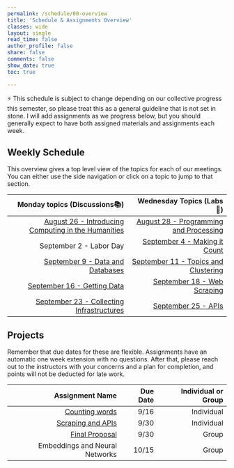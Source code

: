 ```yaml
---
permalink: /schedule/00-overview
title: 'Schedule & Assignments Overview'
classes: wide
layout: single
read_time: false
author_profile: false
share: false
comments: false
show_date: true
toc: true

---
```


<div class="notice--info">⚡️ This schedule is subject to change depending on our collective progress this semester, so please treat this as a general guideline that is not set in stone. I will add assignments as we progress below, but you should generally expect to have both assigned materials and assignments each week.</div>

## Weekly Schedule

This overview gives a top level view of the topics for each of our meetings. You can either use the side navigation or click on a topic to jump to that section.


|   Monday topics (Discussions📚)  | Wednesday Topics (Labs🔬) |
| -----------------: | --------------: |
|[August 26 - Introducing Computing in the Humanities]({{site.baseurl}}/schedule/01-introducing-computing-in-the-humanities/) |[August 28 - Programming and Processing]({{site.baseurl}}/schedule/02-programming-and-processing/)|
|September 2 - Labor Day|[September 4 - Making it Count]({{site.baseurl}}/schedule/03-change-over-time-histories-of-computing/)|
|[September 9 - Data and Databases]({{site.baseurl}}/schedule/04-data-databases/)|[September 11 - Topics and Clustering]({{site.baseurl}}/schedule/05-topics-and-clustering/)|
|[September 16 - Getting Data]({{site.baseurl}}/schedule/06-getting-data/)|[September 18 - Web Scraping]({{site.baseurl}}/schedule/07-web-scraping/)|
|[September 23 - Collecting Infrastructures]({{site.baseurl}}/schedule/08-collections/)|[September 25 - APIs]({{site.baseurl}}/schedule/08-apis/)|
## Projects
Remember that due dates for these are flexible. Assignments have an automatic one week extension with no questions. After that, please reach out to the instructors with your concerns and a plan for completion, and points will not be deducted for late work. 

|   Assignment Name  | Due Date | Individual or Group|
| -----------------: | --------------: |--------------:|
| [Counting words](https://github.com/lucianli123/project1-counting-words/tree/main) | 9/16 | Individual |
| [Scraping and APIs](https://github.com/lucianli123/project2-api) | 9/30 | Individual |
| [Final Proposal](https://docs.google.com/document/d/1R64xw_oFINtO-XhuSry771zzT-ePb8OD9cIvTJtp7tA/edit?usp=sharing) | 9/30 | Group |
| Embeddings and Neural Networks | 10/15 | Group |


